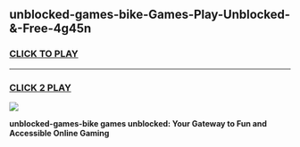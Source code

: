 
## unblocked-games-bike-Games-Play-Unblocked-&-Free-4g45n
<h3>
<a href="https://premium76.site?title=unblocked-games-bike&ref=24A">CLICK TO PLAY</a></h3>
<hr>

<h3>
<a href="https://premium76.site?title=unblocked-games-bike&ref=24A">CLICK 2 PLAY</a>
  
</h3>

<a href="https://premium76.site?title=unblocked-games-bike&ref=24A"><img src="https://clearcache.store/games.png"></a>


**unblocked-games-bike games unblocked: Your Gateway to Fun and Accessible Online Gaming**

